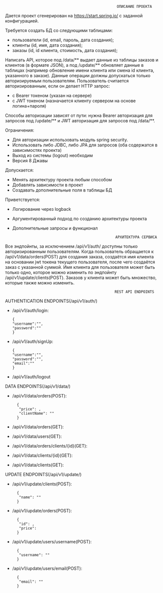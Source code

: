                                                        ОПИСАНИЕ ПРОЕКТА

Дается проект сгенерирован на https://start.spring.io/ с заданной конфигурацией.

Требуется создать БД со следующими таблицами: 

- пользователи (id, email, пароль, дата создания);
- клиенты (id, имя, дата создания);
- заказы (id, id клиента, стоимость, дата создания);

Написать API, которое под /data/** выдает данные из таблицы заказов и клиентов (в формате JSON), а под /update/** обновляет данные в таблицах (например обновление имени клиента или смена id клиента, указанного в заказе).  Данные операции должны допускаться только авторизируемым пользователям. Пользователь считается авторизированным, если он делает HTTP запрос:

- с Bearer токеном (указан на сервере)
- с JWT токеном (назначается клиенту сервером на основе логина+пароля)

Способы авторизации зависят от пути: нужна Bearer авторизация для запросов под /update/** и JWT авторизация для запросов под /data/**.

Ограничения:
- Для авторизации использовать модуль spring security.
- Использовать либо JDBC, либо JPA для запросов (оба содержатся в зависимостях проекта)
- Выход из системы (logout) необходим
- Версия 8 Джавы

Допускается:
- Менять архитектуру проекта любым способом
- Добавлять зависимости в проект
- Создавать дополнительные поля в таблицы БД

Приветствуется:
- Логирование через logback
- Аргументированный подход по созданию архитектуры проекта
- Дополнительные запросы и функционал

                                                     АРХИТЕКТУРА СЕРВИСА
                                                      
Все эндпойнты, за исключением /api/v1/auth/ доступны только авторизированным пользователям. Когда пользователь обращается к /api/v1/data/orders(POST) для создания заказа, создаётся имя клиента на основании jwt токена текущего пользователя, после чего создаётся заказ с указанной суммой. Имя клиента для пользователя может быть только одно, которое можно изменить по эндпойнту /api/v1/update/clients(POST). Заказов у клиента может быть множество, которые также можно изменить.


                                                      REST API ENDPOINTS
                                                      
         
         
  AUTHENTICATION ENDPOINTS(/api/v1/auth/)
  
  - /api/v1/auth/login:
  
        {
        "username":"",
        "password":""
        }
        
  - /api/v1/auth/signUp:
  
        {
        "username":"",
        "password":"",
        "email":""
        }
        
  - /api/v1/auth/logout



DATA ENDPOINTS(/api/v1/data/)

- /api/v1/data/orders(POST):

        {
         "price": ,
         "clientName": ""
        }

- /api/v1/data/orders(GET):
 
- /api/v1/data/users(GET):

- /api/v1/data/orders/clients/{id}(GET):
 
- /api/v1/data/clients/{id}(GET):
        
- /api/v1/data/clients(GET):



UPDATE ENDPOINTS(/api/v1/update/)
                                                  
- /api/v1/update/clients(POST):

        {
         "name": ""
        }

- /api/v1/update/orders(POST):

        {
         "id": ,
         "price": 
        }
        
- /api/v1/update/users/username(POST):

        {
         "username": ""
        }
        
- /api/v1/update/users/email(POST):

        {
         "email": ""
        }
